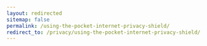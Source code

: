 ```yaml
---
layout: redirected
sitemap: false
permalink: /using-the-pocket-internet-privacy-shield/
redirect_to: /privacy/using-the-pocket-internet-privacy-shield/
---
```

